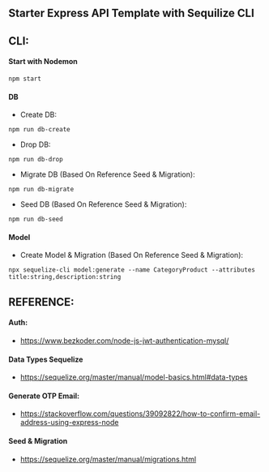 ## Starter Express API Template with Sequilize CLI

## CLI:
#### Start with Nodemon
```
npm start
```
#### DB
- Create DB:
```
npm run db-create
```
- Drop DB:
```
npm run db-drop
```
- Migrate DB (Based On Reference Seed & Migration):
```
npm run db-migrate
```
- Seed DB (Based On Reference Seed & Migration):
```
npm run db-seed
```
#### Model
- Create Model & Migration (Based On Reference Seed & Migration):
```
npx sequelize-cli model:generate --name CategoryProduct --attributes title:string,description:string
```

## REFERENCE:
#### Auth:
- https://www.bezkoder.com/node-js-jwt-authentication-mysql/
#### Data Types Sequelize
- https://sequelize.org/master/manual/model-basics.html#data-types
#### Generate OTP Email:
- https://stackoverflow.com/questions/39092822/how-to-confirm-email-address-using-express-node
#### Seed & Migration
- https://sequelize.org/master/manual/migrations.html
